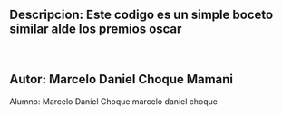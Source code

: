 ## Descripcion: Este codigo es un simple boceto similar alde los premios oscar
<br>

## Autor: Marcelo Daniel Choque Mamani
Alumno: Marcelo Daniel Choque 
marcelo daniel choque
